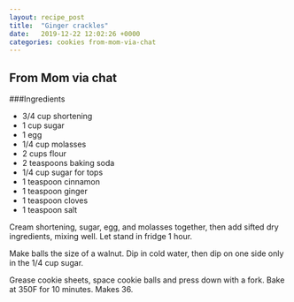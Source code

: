 ```yaml
---
layout: recipe_post
title:  "Ginger crackles"
date:   2019-12-22 12:02:26 +0000
categories: cookies from-mom-via-chat
---
```


## From Mom via chat
###Ingredients
* 3/4 cup shortening
* 1 cup sugar
* 1 egg
* 1/4 cup molasses
* 2 cups flour
* 2 teaspoons baking soda
* 1/4 cup sugar for tops
* 1 teaspoon cinnamon
* 1 teaspoon ginger
* 1 teaspoon cloves
* 1 teaspoon salt


Cream shortening, sugar, egg, and molasses together, then add sifted dry ingredients, mixing well. Let stand in fridge 1 hour. 

Make balls the size of a walnut. Dip in cold water, then dip on one side only in the 1/4 cup sugar.

Grease cookie sheets, space cookie balls and press down with a fork. Bake at 350F for 10 minutes. Makes 36.

